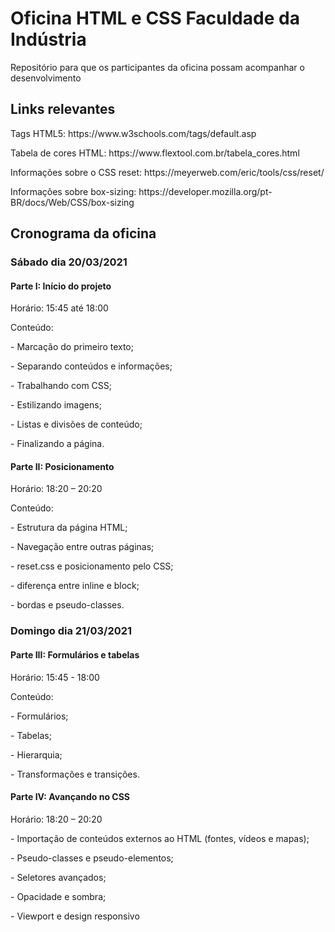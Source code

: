 <h1>Oficina HTML e CSS Faculdade da Indústria</h1>
Repositório para que os participantes da oficina possam acompanhar o desenvolvimento

<h2>Links relevantes</h2>
<p>Tags HTML5: https://www.w3schools.com/tags/default.asp</p>
<p>Tabela de cores HTML: https://www.flextool.com.br/tabela_cores.html</p>
<p>Informações sobre o CSS reset: https://meyerweb.com/eric/tools/css/reset/</p>
<p>Informações sobre box-sizing: https://developer.mozilla.org/pt-BR/docs/Web/CSS/box-sizing</p>

<h2>Cronograma da oficina</h2>
<h3>Sábado dia 20/03/2021</h3>

<h4>Parte I: Início do projeto</h4>
<p>Horário: 15:45 até 18:00
<p>Conteúdo: </p>
<p>- Marcação do primeiro texto;</p>
<p>- Separando conteúdos e informações;</p>
<p>- Trabalhando com CSS;</p>
<p>- Estilizando imagens;</p>
<p>- Listas e divisões de conteúdo;</p>
<p>- Finalizando a página.</p> 

<h4>Parte II: Posicionamento</h4>
<p>Horário: 18:20 – 20:20</p>
<p>Conteúdo:</p>
<p>- Estrutura da página HTML;</p>
<p>- Navegação entre outras páginas;</p>
<p>- reset.css e posicionamento pelo CSS;</p>
<p>- diferença entre inline e block;</p>
<p>- bordas e pseudo-classes. </p>

<h3>Domingo dia 21/03/2021</h3> 

<h4>Parte III: Formulários e tabelas</h4>
<p>Horário: 15:45 - 18:00</p>
<p>Conteúdo:</p>
<p>- Formulários;</p>
<p>- Tabelas;</p>
<p>- Hierarquia;</p>
<p>- Transformações e transições. </p>

<h4>Parte IV: Avançando no CSS</h4>
<p>Horário: 18:20 – 20:20</p>
<p>- Importação de conteúdos externos ao HTML (fontes, vídeos e mapas);</p>
<p>- Pseudo-classes e pseudo-elementos;</p>
<p>- Seletores avançados;</p>
<p>- Opacidade e sombra;</p>
<p>- Viewport e design responsivo</p>
